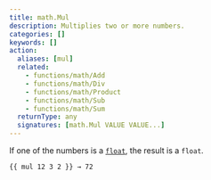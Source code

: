 ```yaml
---
title: math.Mul
description: Multiplies two or more numbers.
categories: []
keywords: []
action:
  aliases: [mul]
  related:
    - functions/math/Add
    - functions/math/Div
    - functions/math/Product
    - functions/math/Sub
    - functions/math/Sum
  returnType: any
  signatures: [math.Mul VALUE VALUE...]
---
```


If one of the numbers is a [`float`], the result is a `float`.

```go-html-template
{{ mul 12 3 2 }} → 72
```

[`float`]: /getting-started/glossary/#float
